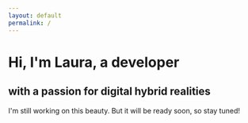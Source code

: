 ```yaml
---
layout: default
permalink: /
---
```


# Hi, I'm Laura, a developer 
## with a passion for digital hybrid realities 

I'm still working on this beauty.
But it will be ready soon, so stay tuned!
